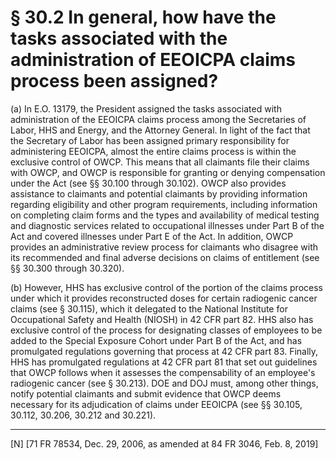 # § 30.2   In general, how have the tasks associated with the administration of EEOICPA claims process been assigned?

(a) In E.O. 13179, the President assigned the tasks associated with administration of the EEOICPA claims process among the Secretaries of Labor, HHS and Energy, and the Attorney General. In light of the fact that the Secretary of Labor has been assigned primary responsibility for administering EEOICPA, almost the entire claims process is within the exclusive control of OWCP. This means that all claimants file their claims with OWCP, and OWCP is responsible for granting or denying compensation under the Act (see §§ 30.100 through 30.102). OWCP also provides assistance to claimants and potential claimants by providing information regarding eligibility and other program requirements, including information on completing claim forms and the types and availability of medical testing and diagnostic services related to occupational illnesses under Part B of the Act and covered illnesses under Part E of the Act. In addition, OWCP provides an administrative review process for claimants who disagree with its recommended and final adverse decisions on claims of entitlement (see §§ 30.300 through 30.320).


(b) However, HHS has exclusive control of the portion of the claims process under which it provides reconstructed doses for certain radiogenic cancer claims (see § 30.115), which it delegated to the National Institute for Occupational Safety and Health (NIOSH) in 42 CFR part 82. HHS also has exclusive control of the process for designating classes of employees to be added to the Special Exposure Cohort under Part B of the Act, and has promulgated regulations governing that process at 42 CFR part 83. Finally, HHS has promulgated regulations at 42 CFR part 81 that set out guidelines that OWCP follows when it assesses the compensability of an employee's radiogenic cancer (see § 30.213). DOE and DOJ must, among other things, notify potential claimants and submit evidence that OWCP deems necessary for its adjudication of claims under EEOICPA (see §§ 30.105, 30.112, 30.206, 30.212 and 30.221).



---

[N] [71 FR 78534, Dec. 29, 2006, as amended at 84 FR 3046, Feb. 8, 2019]






